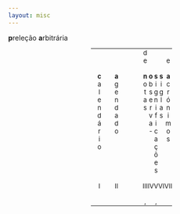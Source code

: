 ```yaml
---
layout: misc
---
```

<html>
<head>
<style>
table#t02, th, td {
	border-width:5px;  
    border-style:none;
	padding: 0px;
	width:33%; 
	margin-left:auto; 
    margin-right:auto;
	font-size: small;
	table-layout: fixed;
	align-content: center;
	text-align:center;
}

div.nota {
  font-size: x-small;
  text-align:right;
  font-style: normal;
  color: rgb(243, 243, 243);
}

div.ast {
  font-weight: bold;
}
</style>
</head>
<body>



<div class="nota"> <b>p</b>releção <b>a</b>rbitrária </div>


<table id="t02">
  <tr>
    <td></td>
    <td></td>
	<td></td>
	<td></td>
	<td></td>
    <td>d</td>
    <td></td>
    <td></td>
	<td></td>
    <td></td>
	<td></td>
  </tr>
  <tr>
    <td></td>
    <td></td>
	<td></td>
	<td></td>
	<td></td>
    <td>e</td>
    <td></td>
    <td></td>
	<td></td>
    <td></td>
	<td>e</td>
  </tr>
  <tr>
    <td> &nbsp;</td>
    <td> </td>
	<td></td>
	<td></td>
	<td></td>
    <td> </td>
    <td> </td>
    <td> </td>
    <td> </td>
	<td></td>
	<td> </td>
  </tr>
  <tr>
    <th>c</th>
	<th>a</th>
	<td></td>
	<td></td>
    <th>&nbsp;</th>
	<th>n</th>
    <th>o</th>
    <th>s</th>
	<td></td>
    <th>s</th>
    <th>a</th>
  </tr>
    <tr>
    <td>a</td>
    <td>g</td>
	<td></td>
	<td></td>
	<td></td>
    <td>o</td>
    <td>b</td>
    <td>i</td>
	<td></td>
    <td>i</td>
	<td>c</td>
  </tr>
  <tr>
    <td>l</td>
    <td>e</td>
	<td></td>
	<td></td>
	<td></td>
    <td>t</td>
    <td>s</td>
    <td>g</td>
	<td></td>
    <td>g</td>
	<td>r</td>
  </tr>
  <tr>
    <td>e</td>
    <td>n</td>
	<td></td>
	<td></td>
	<td></td>
    <td>a</td>
    <td>e</td>
    <td>n</td>
	<td></td>
    <td>l</td>
	<td>ó</td>
  </tr>
  <tr>
    <td>n</td>
    <td>d</td>
	<td></td>
	<td></td>
	<td></td>
    <td>s</td>
    <td>r</td>
    <td>i</td>
	<td></td>
    <td>a</td>
	<td>n</td>
  </tr>
  <tr>
    <td>d</td>
    <td>a</td>
	<td></td>
	<td></td>
	<td></td>
    <td></td>
    <td>v</td>
    <td>f</td>
	<td></td>
    <td>s</td>
	<td>i</td>
  </tr>
  <tr>
    <td>á</td>
    <td>d</td>
	<td></td>
	<td></td>
	<td></td>
    <td></td>
    <td>a</td>
    <td>i</td>
	<td></td>
    <td></td>
	<td>m</td>
  </tr>
   <tr>
    <td>r</td>
    <td>o</td>
	<td></td>
	<td></td>
	<td></td>
    <td></td>
    <td>-</td>
    <td>c</td>
	<td></td>
    <td></td>
	<td>o</td>
  </tr>
  <tr>
    <td>i</td>
    <td></td>
	<td></td>
	<td></td>
	<td></td>
    <td></td>
    <td></td>
    <td>a</td>
	<td></td>
    <td></td>
	<td>s</td>
  </tr>
  <tr>
    <td>o</td>
    <td></td>
	<td></td>
	<td></td>
	<td></td>
    <td></td>
    <td></td>
    <td>ç</td>
	<td></td>
    <td></td>
	<td></td>
  </tr>
  <tr>
    <td></td>
    <td></td>
	<td></td>
	<td></td>
	<td></td>
    <td></td>
    <td></td>
    <td>õ</td>
	<td></td>
    <td></td>
	<td></td>
  </tr>
  <tr>
    <td></td>
    <td></td>
	<td></td>
	<td></td>
	<td></td>
    <td></td>
    <td></td>
    <td>e</td>
	<td></td>
    <td></td>
	<td></td>
  </tr>
  <tr>
    <td></td>
    <td></td>
	<td></td>
	<td></td>
	<td></td>
    <td></td>
    <td></td>
    <td>s</td>
	<td></td>
    <td></td>
	<td></td>
  </tr>
  <tr>
    <td> &nbsp;</td>
    <td> </td>
	<td></td>
	<td></td>
	<td></td>
    <td> </td>
    <td> </td>
    <td> </td>
	<td></td>
    <td> </td>
	<td> </td>
  </tr>
  <tr>
    <td><div class="ast">I</div></td>
    <td><div class="ast">II</div></td>
	<td></td>
	<td></td>
	<td></td>
    <td><div class="ast">III</div></td>
    <td><div class="ast">IV</div></td>
    <td><div class="ast">V</div></td>
	<td></td>
    <td><div class="ast">VI</div></td>
	<td><div class="ast">VII</div></td>
  </tr>
  <tr>
    <td> &nbsp;</td>
    <td> </td>
	<td></td>
	<td></td>
	<td></td>
    <td> </td>
    <td> </td>
    <td> </td>
	<td></td>
    <td> </td>
	<td> </td>
  </tr>
  <tr>
    <td> </td>
    <td> </td>
	<td></td>
	<td></td>
	<td></td>
    <td>,</td>
    <td> </td>
    <td>, </td>
	<td></td>
    <td></td>
	<td> </td>
  </tr>
</table>




